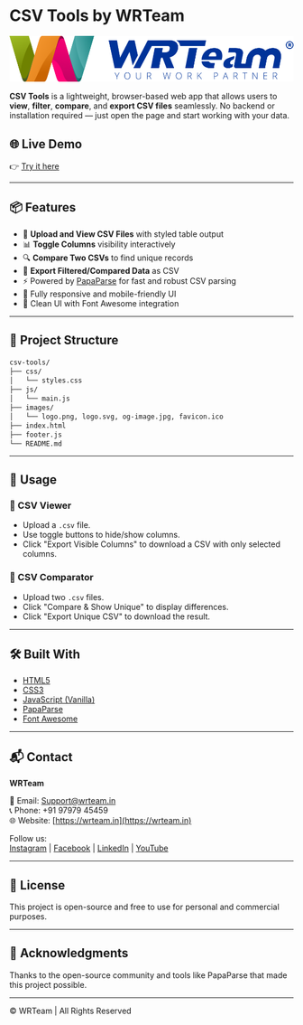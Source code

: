 
# CSV Tools by WRTeam

![CSV Tools Banner](images/logo.png)

**CSV Tools** is a lightweight, browser-based web app that allows users to **view**, **filter**, **compare**, and **export CSV files** seamlessly. No backend or installation required — just open the page and start working with your data.

## 🌐 Live Demo

👉 [Try it here](https://wrteam-vimal.github.io/csv-tools/)

---

## 📦 Features

- 📂 **Upload and View CSV Files** with styled table output
- 📊 **Toggle Columns** visibility interactively
- 🔍 **Compare Two CSVs** to find unique records
- 💾 **Export Filtered/Compared Data** as CSV
- ⚡ Powered by [PapaParse](https://www.papaparse.com/) for fast and robust CSV parsing
- 📱 Fully responsive and mobile-friendly UI
- 🎨 Clean UI with Font Awesome integration

---

## 📁 Project Structure

```
csv-tools/
├── css/
│   └── styles.css
├── js/
│   └── main.js
├── images/
│   └── logo.png, logo.svg, og-image.jpg, favicon.ico
├── index.html
├── footer.js
└── README.md
```

---

## 🔧 Usage

### 📄 CSV Viewer
- Upload a `.csv` file.
- Use toggle buttons to hide/show columns.
- Click "Export Visible Columns" to download a CSV with only selected columns.

### 🔁 CSV Comparator
- Upload two `.csv` files.
- Click "Compare & Show Unique" to display differences.
- Click "Export Unique CSV" to download the result.

---

## 🛠️ Built With

- [HTML5](https://developer.mozilla.org/en-US/docs/Web/Guide/HTML/HTML5)
- [CSS3](https://developer.mozilla.org/en-US/docs/Web/CSS)
- [JavaScript (Vanilla)](https://developer.mozilla.org/en-US/docs/Web/JavaScript)
- [PapaParse](https://www.papaparse.com/)
- [Font Awesome](https://fontawesome.com/)

---

## 📬 Contact

**WRTeam**

📧 Email: [Support@wrteam.in](mailto:Support@wrteam.in)  
📞 Phone: +91 97979 45459  
🌐 Website: [https://wrteam.in](https://wrteam.in)

Follow us:  
[Instagram](https://instagram.com/wrteam.in) | [Facebook](https://facebook.com/wrteam.in) | [LinkedIn](https://linkedin.com/company/wrteam) | [YouTube](https://www.youtube.com/c/WRTeam)

---

## 📄 License

This project is open-source and free to use for personal and commercial purposes.

---

## 🙏 Acknowledgments

Thanks to the open-source community and tools like PapaParse that made this project possible.

---

© WRTeam | All Rights Reserved
